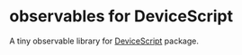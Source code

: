 # observables for DeviceScript

A tiny observable library for [DeviceScript](https://microsoft.github.io/devicescript/) package.
